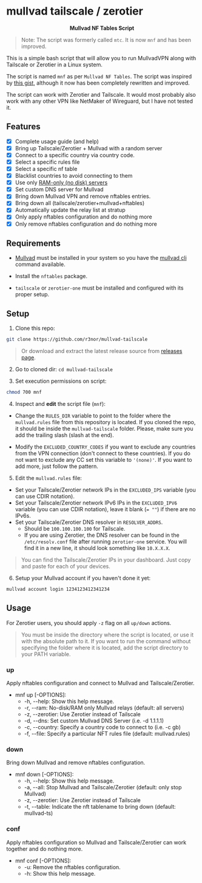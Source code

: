 # mullvad tailscale / zerotier
<p align="center"><b>Mullvad NF Tables Script</b></p>

> Note: The script was formerly called `mtc`. It is now `mnf` and has been improved.

This is a simple bash script that will allow you to run MullvadVPN along with Tailscale or Zerotier in a Linux system.

The script is named `mnf` as per `Mullvad NF Tables`. The script was inspired by [this gist](https://gist.github.com/1player/e9cadfef833d5eb5a23c30223f560147), although it now has been completely rewritten and improved.

The script can work with Zerotier and Tailscale. It would most probably also work with any other VPN like NetMaker of Wireguard, but I have not tested it.

## Features

- [x] Complete usage guide (and help)
- [x] Bring up Tailscale/Zerotier + Mullvad with a random server
- [x] Connect to a specific country via country code.
- [x] Select a specific rules file
- [x] Select a specific nf table
- [x] Blacklist countries to avoid connecting to them
- [x] Use only [RAM-only (no disk) servers](https://mullvad.net/en/blog/2022/8/1/expanding-diskless-infrastructure-to-more-locations-system-transparency-stboot/)
- [x] Set custom DNS server for Mullvad
- [x] Bring down Mullvad VPN and remove nftables entries.
- [x] Bring down all (tailscale/zerotier+mullvad+nftables)
- [x] Automatically update the relay list at stratup
- [x] Only apply nftables configuration and do nothing more
- [x] Only remove nftables configuration and do nothing more

## Requirements

- [Mullvad](https://mullvad.net/download/) must be installed in your system so you have the [mullvad cli](https://mullvad.net/en/help/how-use-mullvad-cli/) command available.

- Install the `nftables` package.

- `tailscale` or `zerotier-one` must be installed and configured with its proper setup.

## Setup

1. Clone this repo:

```bash
git clone https://github.com/r3nor/mullvad-tailscale
```

> Or download and extract the latest release source from [releases page](https://github.com/r3nor/mullvad-tailscale/releases).

2. Go to cloned dir: `cd mullvad-tailscale`

3. Set execution permissions on script:

```bash
chmod 700 mnf
```

4. Inspect and **edit** the script file (`mnf`):

- Change the `RULES_DIR` variable to point to the folder where the `mullvad.rules` file from this repository is located. If you cloned the repo, it should be inside the `mullvad-tailscale` folder. Please, make sure you add the trailing slash (slash at the end).

- Modify the `EXCLUDED_COUNTRY_CODES` if you want to exclude any countries from the VPN connection (don't connect to these countries). If you do not want to exclude any CC set this variable to `'(none)'`. If you want to add more, just follow the pattern.

5. Edit the `mullvad.rules` file:

- Set your Tailscale/Zerotier network IPs in the `EXCLUDED_IPS` variable (you can use CDIR notation). 
- Set your Tailscale/Zerotier network IPv6 IPs in the `EXCLUDED_IPV6` variable (you can use CDIR notation), leave it blank (`= ""`) if there are no IPv6s.
- Set your Tailscale/Zerotier DNS resolver in `RESOLVER_ADDRS`.
    - Should be `100.100.100.100` for Tailscale.
    - If you are using Zerotier, the DNS resolver can be found in the `/etc/resolv.conf` file after running `zerotier-one` service. You will find it in a new line, it should look something like `10.X.X.X`.

> You can find the Tailscale/Zerotier IPs in your dashboard. Just copy and paste for each of your devices.


6. Setup your Mullvad account if you haven't done it yet:

```bash
mullvad account login 1234123412341234
```

## Usage

For Zerotier users, you should apply `-z` flag on all `up/down` actions.

> You must be inside the directory where the script is located, or use it with the absolute path to it. If you want to run the command without specifying the folder where it is located, add the script directory to your PATH variable.

### up
Apply nftables configuration and connect to Mullvad and Tailscale/Zerotier.

- mnf up [-OPTIONS]:
    - -h, --help:         Show this help message.
    - -r, --ram:          No-disk/RAM only Mullvad relays (default: all servers)
    - -z, --zerotier:     Use Zerotier instead of Tailscale
    - -d, --dns:          Set custom Mullvad DNS Server (i.e. -d 1.1.1.1)
    - -c, --country:      Specify a country code to connect to (i.e. -c gb)
    - -f, --file:         Specify a particular NFT rules file (default: mullvad.rules)

### down
Bring down Mullvad and remove nftables configuration.

- mnf down [-OPTIONS]:
    - -h, --help:         Show this help message.
    - -a, --all:          Stop Mullvad and Tailscale/Zerotier (default: only stop Mullvad)
    - -z, --zerotier:     Use Zerotier instead of Tailscale
    - -t, --table:        Indicate the nft tablename to bring down (default: mullvad-ts)

### conf
Apply nftables configuration so Mullvad and Tailscale/Zerotier can work together and do nothing more.

- mnf conf [-OPTIONS]:
    - -u: Remove the nftables configuration.
    - -h: Show this help message.
